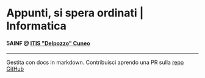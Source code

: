 # Appunti, si spera ordinati | Informatica

#### 5AINF @ [ITIS "Delpozzo" Cuneo](https://itiscuneo.gov.it)

---

Gestita con docs in markdown.
Contribuisci aprendo una PR sulla [repo GitHub](https://github.com/leonardoviada/notes_info/pulls)
